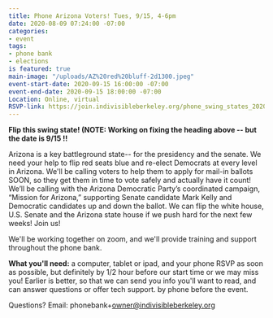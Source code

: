 ```yaml
---
title: Phone Arizona Voters! Tues, 9/15, 4-6pm
date: 2020-08-09 07:24:00 -07:00
categories:
- event
tags:
- phone bank
- elections
is featured: true
main-image: "/uploads/AZ%20red%20bluff-2d1300.jpeg"
event-start-date: 2020-09-15 16:00:00 -07:00
event-end-date: 2020-09-15 18:00:00 -07:00
Location: Online, virtual
RSVP-link: https://join.indivisibleberkeley.org/phone_swing_states_2020_09_15
---
```


**Flip this swing state! (NOTE: Working on fixing the heading above -- but the date is 9/15  !!**

Arizona is a key battleground state-- for the presidency and the senate. We need your help to flip red seats blue and re-elect Democrats at every level in Arizona. We'll be calling voters to help them to apply for mail-in ballots SOON, so they get them in time to vote safely and actually have it count!  We’ll be calling with the Arizona Democratic Party’s coordinated campaign, “Mission for Arizona,” supporting Senate candidate Mark Kelly and Democratic candidates up and down the ballot.   We can flip the white house, U.S. Senate and the Arizona state house if we push hard for the next few weeks! Join us!

We'll be working together on zoom, and we'll provide training and support throughout the phone bank.

**What you'll need:** a computer, tablet or ipad, and your phone RSVP as soon as possible, but definitely by 1/2 hour before our start time or we may miss you! Earlier is better, so that we can send you info you'll want to read, and can answer questions or offer tech support. by phone before the event.

Questions? Email: phonebank\+owner@indivisibleberkeley.org
